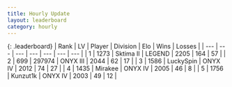 ```yaml
---
title: Hourly Update
layout: leaderboard
category: hourly
---
```


{: .leaderboard}
| Rank | LV | Player | Division | Elo | Wins | Losses |
| --- | --- | --- | --- | --- | --- | --- |
| <span data-change="0">1</span> | 1273 | <span title="ID: 402846">Sktima II</span> | LEGEND | <span data-change="0">2205</span> | <span data-change="0">164</span> | <span data-change="0">57</span> |
| <span data-change="0">2</span> | 699 | <span title="ID: 544038">297974</span> | ONYX III | <span data-change="13">2044</span> | <span data-change="1">62</span> | <span data-change="0">17</span> |
| <span data-change="0">3</span> | 1586 | <span title="ID: 498412">LuckySpin</span> | ONYX IV | <span data-change="0">2012</span> | <span data-change="0">74</span> | <span data-change="0">27</span> |
| <span data-change="0">4</span> | 1435 | <span title="ID: 416373">Mirakee</span> | ONYX IV | <span data-change="0">2005</span> | <span data-change="0">46</span> | <span data-change="0">8</span> |
| <span data-change="0">5</span> | 1756 | <span title="ID: 392407">Kunzut1k</span> | ONYX IV | <span data-change="0">2003</span> | <span data-change="0">49</span> | <span data-change="0">12</span> |